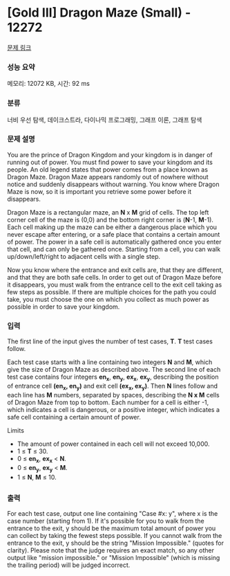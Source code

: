 # [Gold III] Dragon Maze (Small) - 12272 

[문제 링크](https://www.acmicpc.net/problem/12272) 

### 성능 요약

메모리: 12072 KB, 시간: 92 ms

### 분류

너비 우선 탐색, 데이크스트라, 다이나믹 프로그래밍, 그래프 이론, 그래프 탐색

### 문제 설명

<p>You are the prince of Dragon Kingdom and your kingdom is in danger of running out of power. You must find power to save your kingdom and its people. An old legend states that power comes from a place known as Dragon Maze. Dragon Maze appears randomly out of nowhere without notice and suddenly disappears without warning. You know where Dragon Maze is now, so it is important you retrieve some power before it disappears.</p>

<p>Dragon Maze is a rectangular maze, an <strong>N</strong> x <strong>M</strong> grid of cells. The top left corner cell of the maze is (0,0) and the bottom right corner is (<strong>N</strong>-1, <strong>M</strong>-1). Each cell making up the maze can be either a dangerous place which you never escape after entering, or a safe place that contains a certain amount of power. The power in a safe cell is automatically gathered once you enter that cell, and can only be gathered once. Starting from a cell, you can walk up/down/left/right to adjacent cells with a single step.</p>

<p>Now you know where the entrance and exit cells are, that they are different, and that they are both safe cells. In order to get out of Dragon Maze before it disappears, you must walk from the entrance cell to the exit cell taking as few steps as possible. If there are multiple choices for the path you could take, you must choose the one on which you collect as much power as possible in order to save your kingdom.</p>

### 입력 

 <p>The first line of the input gives the number of test cases, <strong>T</strong>. <strong>T</strong> test cases follow.</p>

<p>Each test case starts with a line containing two integers <strong>N</strong> and <strong>M</strong>, which give the size of Dragon Maze as described above. The second line of each test case contains four integers <strong>en</strong><strong><sub>x</sub></strong>, <strong>en</strong><strong><sub>y</sub></strong>, <strong>ex</strong><strong><sub>x</sub></strong>, <strong>ex</strong><strong><sub>y</sub></strong>, describing the position of entrance cell <strong>(en</strong><strong><sub>x</sub></strong><strong>, en</strong><strong><sub>y</sub></strong><strong>)</strong> and exit cell <strong>(ex</strong><strong><sub>x</sub></strong><strong>, ex</strong><strong><sub>y</sub></strong><strong>)</strong>. Then <strong>N</strong> lines follow and each line has <strong>M</strong> numbers, separated by spaces, describing the <strong>N x M</strong> cells of Dragon Maze from top to bottom. Each number for a cell is either -1, which indicates a cell is dangerous, or a positive integer, which indicates a safe cell containing a certain amount of power.</p>

<p>Limits</p>

<ul>
	<li>The amount of power contained in each cell will not exceed 10,000.</li>
	<li>1 ≤ <strong>T</strong> ≤ 30.</li>
	<li>0 ≤ <strong>en</strong><strong><sub>x</sub></strong>, <strong>ex</strong><strong><sub>x</sub></strong> < <strong>N</strong>.</li>
	<li>0 ≤ <strong>en</strong><strong><sub>y</sub></strong>, <strong>ex</strong><strong><sub>y</sub></strong> < <strong>M</strong>.</li>
	<li><span style="line-height:1.6em">1 ≤ </span><strong style="line-height:1.6em">N</strong><span style="line-height:1.6em">, </span><strong style="line-height:1.6em">M</strong><span style="line-height:1.6em"> ≤ 10.</span></li>
</ul>

### 출력 

 <p>For each test case, output one line containing "Case #x: y", where x is the case number (starting from 1). If it's possible for you to walk from the entrance to the exit, y should be the maximum total amount of power you can collect by taking the fewest steps possible. If you cannot walk from the entrance to the exit, y should be the string "Mission Impossible." (quotes for clarity). Please note that the judge requires an exact match, so any other output like "mission impossible." or "Mission Impossible" (which is missing the trailing period) will be judged incorrect.</p>

